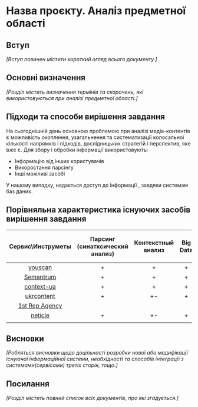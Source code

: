 # Назва проєкту. Аналіз предметної області

## Вступ

*[Вступ повинен містити короткий огляд всього документу.]*


## Основні визначення

*[Розділ містить визначення термінів та скорочень, які використовуються при аналізі предметної області.]*

## Підходи та способи вирішення завдання

На сьогоднішній день основною проблемою при аналізі медіа-контентів є можливість охоплення, узагальнення та систематизації колосальної кількості напрямків і підходів, дослідницьких стратегій і перспектив, яке вже є. Для збору і обробки інформації використовують:
* Інформацію від інших користувачів
* Викоростання парсінгу  
* Інші можливі засобі 

У нашому випадку, надається доступ до інформації , завдяки системам баз даних.

## Порівняльна характеристика існуючих засобів вирішення завдання

| Сервис\Инструметы| Парсинг (синатксический анализ)| Контекстный анализ |Big Data|AI systems|Мониторинг интернет-СМИ|Экспорт данных в разнообразных форматах|Интеграция с социальными сетями|PR-отчетность| Медиа-архив   | Мониторинг печатных СМИ     |     
|:----------------:|:---------------:|:--------------:|:-------:|:-----:|:----:|:----:|:---:|:----:|:--:|:----:|
|[youscan](https://youscan.io/)| + |+ |+ |+ |+ | - |+|+| - | - |
|[Semantrum](https://promo.semantrum.net/uk/golovna/)| + | +  | + | + | - | + |  + | + | + | +| 
|[context-ua](http://www.context-ua.com/)|+|+|+|+|+|+-|+|+|+|+| 
|[ukrcontent](https://ukrcontent.com/)|+|+-|+|+|+|+-|+-|+|-|+| 
|[1st Rep Agency](https://1ra.com.ua/pr-analitika/media-content-analysis)|                                 |               |         |       |      |      |     |      |    |      | 
|[neticle](https://neticle.com/mediaintelligence/hu/)|+|+-|+|+|+|+| -| +| -|-| 
|                  |                                 |               |         |       |      |      |     |      |    |      | 

## Висновки

*[Робляться висновки щодо доцільності розробки нової або модифікації існуючої інформаційної системи, необхідності та способів інтеграції з системами(сервісами) третіх сторін, тощо.]*

## Посилання

*[Розділ містить повний список всіх документів, про які згадується.]*
